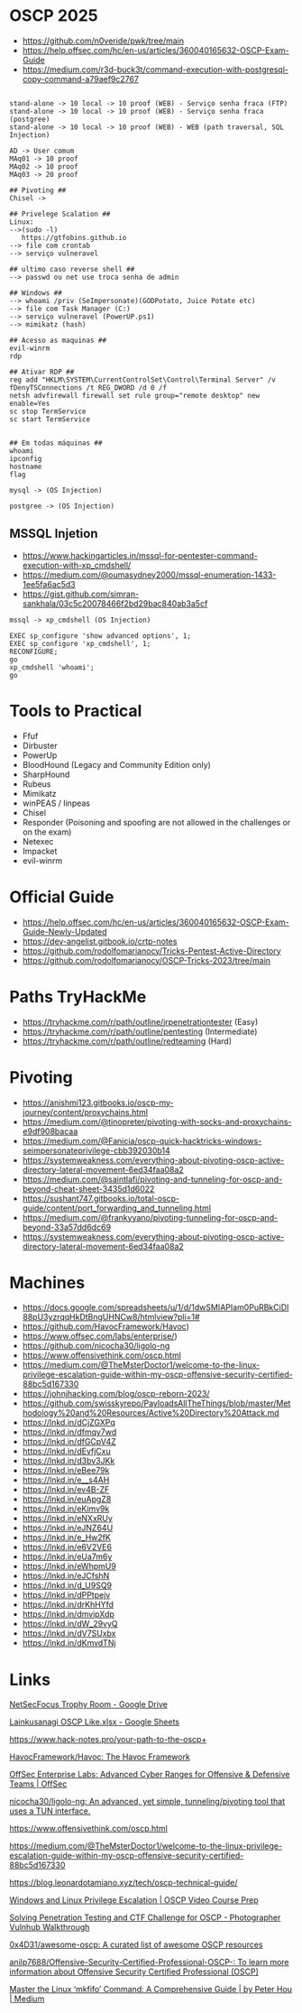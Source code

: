 # OSCP 2025

* https://github.com/n0veride/pwk/tree/main
* https://help.offsec.com/hc/en-us/articles/360040165632-OSCP-Exam-Guide
* https://medium.com/r3d-buck3t/command-execution-with-postgresql-copy-command-a79aef9c2767

```

stand-alone -> 10 local -> 10 proof (WEB) - Serviço senha fraca (FTP)
stand-alone -> 10 local -> 10 proof (WEB) - Serviço senha fraca (postgree)
stand-alone -> 10 local -> 10 proof (WEB) - WEB (path traversal, SQL Injection)

AD -> User comum
MAq01 -> 10 proof
MAq02 -> 10 proof
MAq03 -> 20 proof

## Pivoting ##
Chisel ->

## Privelege Scalation ##
Linux: 
-->(sudo -l)
   https://gtfobins.github.io
--> file com crontab
--> serviço vulneravel

## ultimo caso reverse shell ##
--> passwd ou net use troca senha de admin

## Windows ##
--> whoami /priv (SeImpersonate)(GODPotato, Juice Potate etc)
--> file com Task Manager (C:)
--> serviço vulneravel (PowerUP.ps1)
--> mimikatz (hash)

## Acesso as maquinas ##
evil-winrm
rdp

## Ativar RDP ##
reg add "HKLM\SYSTEM\CurrentControlSet\Control\Terminal Server" /v fDenyTSConnections /t REG_DWORD /d 0 /f
netsh advfirewall firewall set rule group="remote desktop" new enable=Yes
sc stop TermService
sc start TermService


## Em todas máquinas ##
whoami
ipconfig
hostname
flag

mysql -> (OS Injection)

postgree -> (OS Injection)
```

## MSSQL Injetion

* https://www.hackingarticles.in/mssql-for-pentester-command-execution-with-xp_cmdshell/
* https://medium.com/@oumasydney2000/mssql-enumeration-1433-1ee5fa6ac5d3
* https://gist.github.com/simran-sankhala/03c5c20078466f2bd29bac840ab3a5cf
```
mssql -> xp_cmdshell (OS Injection)
```
```
EXEC sp_configure 'show advanced options', 1;
EXEC sp_configure 'xp_cmdshell', 1;
RECONFIGURE;
go
xp_cmdshell 'whoami';
go
```


# Tools to Practical

* Ffuf
* Dirbuster
* PowerUp
* BloodHound (Legacy and Community Edition only)
* SharpHound
* Rubeus
* Mimikatz
* winPEAS / linpeas
* Chisel
* Responder (Poisoning and spoofing are not allowed in the challenges or on the exam)
* Netexec
* Impacket
* evil-winrm

# Official Guide

* https://help.offsec.com/hc/en-us/articles/360040165632-OSCP-Exam-Guide-Newly-Updated
* https://dev-angelist.gitbook.io/crtp-notes
* https://github.com/rodolfomarianocy/Tricks-Pentest-Active-Directory
* https://github.com/rodolfomarianocy/OSCP-Tricks-2023/tree/main

# Paths TryHackMe

* https://tryhackme.com/r/path/outline/jrpenetrationtester (Easy)
* https://tryhackme.com/r/path/outline/pentesting (Intermediate)
* https://tryhackme.com/r/path/outline/redteaming (Hard)

# Pivoting
* https://anishmi123.gitbooks.io/oscp-my-journey/content/proxychains.html
* https://medium.com/@tinopreter/pivoting-with-socks-and-proxychains-e9df908bacaa
* https://medium.com/@Fanicia/oscp-quick-hacktricks-windows-seimpersonateprivilege-cbb392030b14
* https://systemweakness.com/everything-about-pivoting-oscp-active-directory-lateral-movement-6ed34faa08a2
* https://medium.com/@saintlafi/pivoting-and-tunneling-for-oscp-and-beyond-cheat-sheet-3435d1d6022
* https://sushant747.gitbooks.io/total-oscp-guide/content/port_forwarding_and_tunneling.html
* https://medium.com/@frankyyano/pivoting-tunneling-for-oscp-and-beyond-33a57dd6dc69
* https://systemweakness.com/everything-about-pivoting-oscp-active-directory-lateral-movement-6ed34faa08a2

# Machines

* https://docs.google.com/spreadsheets/u/1/d/1dwSMIAPIam0PuRBkCiDI88pU3yzrqqHkDtBngUHNCw8/htmlview?pli=1#
* https://github.com/HavocFramework/Havoc)
* https://www.offsec.com/labs/enterprise/)
* https://github.com/nicocha30/ligolo-ng
* https://www.offensivethink.com/oscp.html
* https://medium.com/@TheMsterDoctor1/welcome-to-the-linux-privilege-escalation-guide-within-my-oscp-offensive-security-certified-88bc5d167330
* https://johnjhacking.com/blog/oscp-reborn-2023/
* https://github.com/swisskyrepo/PayloadsAllTheThings/blob/master/Methodology%20and%20Resources/Active%20Directory%20Attack.md
* https://lnkd.in/dCjZGXPq
* https://lnkd.in/dfmqy7wd
* https://lnkd.in/dfGCpV4Z
* https://lnkd.in/dEvfjCxu
* https://lnkd.in/d3bv3JKk
* https://lnkd.in/eBee79k
* https://lnkd.in/e__s4AH
* https://lnkd.in/ev4B-ZF
* https://lnkd.in/euApgZ8
* https://lnkd.in/eKimv9k
* https://lnkd.in/eNXxRUy
* https://lnkd.in/eJNZ64U
* https://lnkd.in/e_Hw2fK
* https://lnkd.in/e6V2VE6
* https://lnkd.in/eUa7m6y
* https://lnkd.in/eWhpmU9
* https://lnkd.in/eJCfshN
* https://lnkd.in/d_U9SQ9
* https://lnkd.in/dPPtpejv
* https://lnkd.in/drKhHYfd
* https://lnkd.in/dmvipXdp
* https://lnkd.in/dW_29vyQ
* https://lnkd.in/dV7SUxbx
* https://lnkd.in/dKmvdTNj


# Links

[NetSecFocus Trophy Room - Google Drive](https://docs.google.com/spreadsheets/u/1/d/1dwSMIAPIam0PuRBkCiDI88pU3yzrqqHkDtBngUHNCw8/htmlview?pli=1#)

[Lainkusanagi OSCP Like.xlsx - Google Sheets](https://docs.google.com/spreadsheets/d/18weuz_Eeynr6sXFQ87Cd5F0slOj9Z6rt/edit?gid=487240997#gid=487240997)

https://www.hack-notes.pro/your-path-to-the-oscp+

[HavocFramework/Havoc: The Havoc Framework](https://github.com/HavocFramework/Havoc)

[OffSec Enterprise Labs: Advanced Cyber Ranges for Offensive & Defensive Teams | OffSec](https://www.offsec.com/labs/enterprise/)

[nicocha30/ligolo-ng: An advanced, yet simple, tunneling/pivoting tool that uses a TUN interface.](https://github.com/nicocha30/ligolo-ng)

https://www.offensivethink.com/oscp.html

https://medium.com/@TheMsterDoctor1/welcome-to-the-linux-privilege-escalation-guide-within-my-oscp-offensive-security-certified-88bc5d167330

https://blog.leonardotamiano.xyz/tech/oscp-technical-guide/

[Windows and Linux Privilege Escalation | OSCP Video Course Prep](https://www.youtube.com/watch?v=WKmbIhH9Wv8&t=11s)

[Solving Penetration Testing and CTF Challenge for OSCP - Photographer Vulnhub Walkthrough](https://www.youtube.com/watch?v=oiCw2Wh0KrM&t=757s)

[0x4D31/awesome-oscp: A curated list of awesome OSCP resources](https://github.com/0x4D31/awesome-oscp)

[anilp7688/Offensive-Security-Certified-Professional-OSCP-: To learn more information about Offensive Security Certified Professional (OSCP)](https://github.com/anilp7688/Offensive-Security-Certified-Professional-OSCP-)

[Master the Linux ‘mkfifo’ Command: A Comprehensive Guide | by Peter Hou | Medium](https://hopeness.medium.com/master-the-linux-mkfifo-command-a-comprehensive-guide-7e64ac926228)

